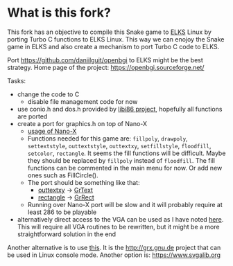 # What is this fork?

This fork has an objective to compile this Snake game to [ELKS](https://github.com/jbruchon/elks) Linux by porting Turbo C functions to ELKS Linux. This way we can enojoy the Snake game in ELKS and also create a mechanism to port Turbo C code to ELKS.

Port https://github.com/daniilguit/openbgi to ELKS might be the best strategy. Home page of the project: https://openbgi.sourceforge.net/

Tasks:

* change the code to C
  * disable file management code for now
* use conio.h and dos.h provided by [libi86 project](https://github.com/tkchia/libi86/), hopefully all functions are ported 
* create a port for graphics.h on top of Nano-X
  * [usage of Nano-X](https://github.com/jbruchon/elks/tree/master/elkscmd/nano-X/demos)
  * Functions needed for this game are: `fillpoly`, `drawpoly`, `settextstyle`, `outtextstyle`, `outtextxy`, `setfillstyle`, `floodfill`, `setcolor`, `rectangle`. It seems the fill functions will be difficult. Maybe they should be replaced by `fillpoly` instead of `floodfill`. The fill functions can be commented in the main menu for now. Or add new ones such as FillCircle().
  * The port should be something like that:
    * [outtextxy](https://www.geeksforgeeks.org/outtextxy-function-c/) -> [GrText](http://embedded.centurysoftware.com/docs/nx/GrText.html)
    * [rectangle](https://www.geeksforgeeks.org/draw-rectangle-c-graphics/) -> [GrRect](http://embedded.centurysoftware.com/docs/nx/GrRect.html)
  * Running over Nano-X port will be slow and it will probably require at least 286 to be playable
* alternatively direct access to the VGA can be used as I have noted [here](https://github.com/ghaerr/elks/wiki/Games). This will require all VGA routines to be rewritten, but it might be a more straightforward solution in the end

Another alternative is to use [this](https://github.com/jbruchon/elks/issues/871#issuecomment-1303608547). It is the http://grx.gnu.de project that can be used in Linux console mode. Another option is: https://www.svgalib.org
